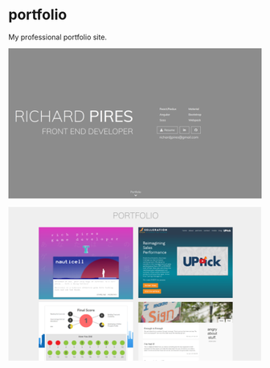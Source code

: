 # portfolio
My professional portfolio site. 

![home](/screenshot1.png?raw=true "home")

![portfolio](/screenshot2.png?raw=true "portfolio")
